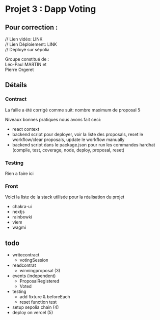 # Projet 3 : Dapp Voting

## Pour correction :

// Lien vidéo: LINK  
// Lien Déploiement: LINK  
// Déployé sur sépolia

Groupe constitué de :  
Léo-Paul MARTIN et  
Pierre Orgeret

## Détails

### Contract

La faille a été corrigé comme suit: nombre maximum de proposal 5

Niveaux bonnes pratiques nous avons fait ceci:

- react context
- backend script pour deployer, voir la liste des proposals, reset le workflow/clear proposals, update le workflow manually
- backend script dans le package.json pour run les commandes hardhat (compile, test, coverage, node, deploy, proposal, reset)

### Testing

Rien a faire ici

### Front

Voici la liste de la stack utilisée pour la réalisation du projet

- chakra-ui
- nextjs
- rainbowki
- viem
- wagmi

## todo

- writecontract
  - votingSession
- readcontrat
  - winningproposal (3)
- events (independent)
  - ProposalRegistered
  - Voted
- testing
  - add fixture & beforeEach
  - reset function test
- setup sepolia chain (4)
- deploy on vercel (5)
